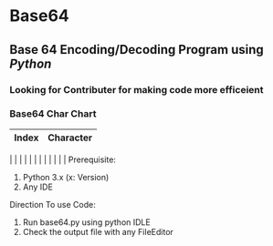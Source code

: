 # Base64
## Base 64 Encoding/Decoding Program using ***Python***

### Looking for Contributer for making code more efficeient 

### Base64 Char Chart
| Index | Character |
|:-----:|:---------:|
|
|
|
|
|
|
|
|
|
|
|
|
Prerequisite:
<ol>
<li>Python 3.x (x: Version)</li>
<li>Any IDE</li>
</ol>


 Direction To use Code:
 <ol>
 <li>Run base64.py using python IDLE </li>
 <li>Check the output file with any FileEditor</li>
</ol> 